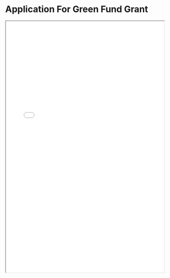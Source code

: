 # Application For Green Fund Grant
<iframe src='/img/application.html' width='100%' height='800px' ></iframe>
